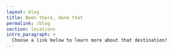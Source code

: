 ```yaml
---
layout: blog
title: Been there, done that
permalink: /blog
section: locations
intro_paragraph: >
  Choose a link below to learn more about that destination!
---
```

